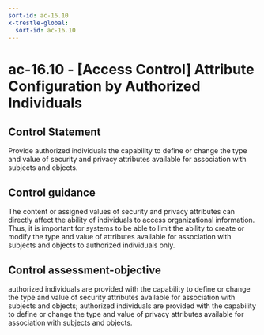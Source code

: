 ```yaml
---
sort-id: ac-16.10
x-trestle-global:
  sort-id: ac-16.10
---
```


# ac-16.10 - \[Access Control\] Attribute Configuration by Authorized Individuals

## Control Statement

Provide authorized individuals the capability to define or change the type and value of security and privacy attributes available for association with subjects and objects.

## Control guidance

The content or assigned values of security and privacy attributes can directly affect the ability of individuals to access organizational information. Thus, it is important for systems to be able to limit the ability to create or modify the type and value of attributes available for association with subjects and objects to authorized individuals only.

## Control assessment-objective

authorized individuals are provided with the capability to define or change the type and value of security attributes available for association with subjects and objects;
authorized individuals are provided with the capability to define or change the type and value of privacy attributes available for association with subjects and objects.
